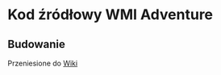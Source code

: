 # Kod źródłowy WMI Adventure

## Budowanie
Przeniesione do [Wiki](https://github.com/emkarcinos/WMIAdventure/wiki/Instalacja)
